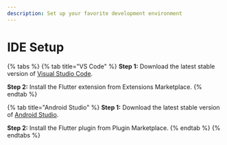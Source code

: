 ```yaml
---
description: Set up your favorite development environment
---
```


# IDE Setup

{% tabs %}
{% tab title="VS Code" %}
**Step 1:** Download the latest stable version of [Visual Studio Code](https://code.visualstudio.com/).

**Step 2:** Install the Flutter extension from Extensions Marketplace.
{% endtab %}

{% tab title="Android Studio" %}
**Step 1:** Download the latest stable version of [Android Studio](https://developer.android.com/studio).

**Step 2:** Install the Flutter plugin from Plugin Marketplace.
{% endtab %}
{% endtabs %}
